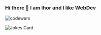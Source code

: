### Hi there 👋 I am Ihor and I like WebDev

![codewars](https://www.codewars.com/users/Zakatsiura/badges/small)

![Jokes Card](https://readme-jokes.vercel.app/api)
<!--
**Zakatsiura/Zakatsiura** is a ✨ _special_ ✨ repository because its `README.md` (this file) appears on your GitHub profile.

Here are some ideas to get you started:

- 🔭 I’m currently working on ...
- 🌱 I’m currently learning ...
- 👯 I’m looking to collaborate on ...
- 🤔 I’m looking for help with ...
- 💬 Ask me about ...
- 📫 How to reach me: ...
- 😄 Pronouns: ...
- ⚡ Fun fact: ...
-->
